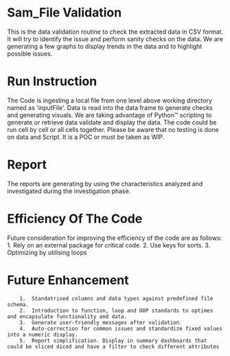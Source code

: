 # Sam_File Validation

This is the data validation routine to check the extracted data in CSV format. It will try to identify the issue and perform sanity checks on the data. We are generating a few graphs to display trends in the data and to highlight possible issues.

# Run Instruction 
The Code is ingesting a local file from one level above working directory named as 'inputFile'. Data is read into the data frame to generate checks and generating visuals. We are taking advantage of Python™ scripting to generate or retrieve data validate and display the data. 
The code could be run cell by cell or all cells together. Please be aware that no testing is done on data and Script. It is a POC or must be taken as WIP.
# Report
 The reports are generating by using the characteristics analyzed and investigated during the investigation phase.
 
# Efficiency Of The Code
Future consideration for improving the efficiency of the code  are as follows:
			1. Rely on an external package for critical code. 
			2.	Use keys for sorts.
			3.	Optimizing by utilising loops
		

# Future Enhancement

		1.	Standatrised columns and data types against predefined file schema.
		2.	Introduction to function, loop and OOP standards to optimes and encapsulate functionality and data.
		3.	Generate user-friendly messages after validation.
		4.	Auto-correction for common issues and standardize fixed values into a numeric display.
		5.	Report simplification. Display in summary dashboards that could be sliced diced and have a filter to check different attributes
